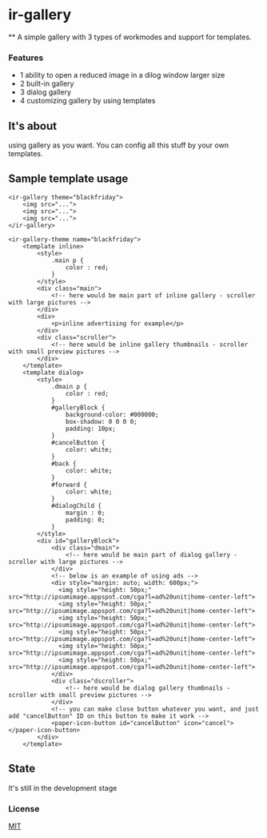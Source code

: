 # ir-gallery

** A simple gallery with 3 types of workmodes and support for templates.

### Features

- 1 ability to open a reduced image in a dilog window larger size
- 2 built-in gallery
- 3 dialog gallery
- 4 customizing gallery by using templates

## It's about

using gallery as you want. You can config all this stuff by your own templates.

## Sample template usage

	<ir-gallery theme="blackfriday">
		<img src="...">
		<img src="...">
		<img src="...">
	</ir-gallery>

	<ir-gallery-theme name="blackfriday"> 
		<template inline> 
		    <style>
		    	.main p {
		    	 	color : red; 
		    	}
		    </style> 
		    <div class="main">
		    	<!-- here would be main part of inline gallery - scroller with large pictures -->
		    </div> 
		    <div>
		    	<p>inline advertising for example</p>
		    </div> 
		    <div class="scroller">
		    	<!-- here would be inline gallery thumbnails - scroller with small preview pictures -->
		    </div> 
	    </template> 
	    <template dialog> 
		    <style>
		    	.dmain p {
	    			color : red; 
	    		} 
	    		#galleryBlock { 
	    			background-color: #000000;
	    			box-shadow: 0 0 0 0; 
	    			padding: 10px;
    			}
		    	#cancelButton {
	    	 		color: white; 
	    	 	} 
		    	#back { 
		    	 	color: white; 
	    	 	}
	    	 	#forward { 
	    	 	 	color: white; 
	    	 	}
		    	#dialogChild {
		    		margin : 0;
		    		padding: 0; 
		    	}
		    </style> 
		    <div id="galleryBlock"> 
			    <div class="dmain">
			    	<!-- here would be main part of dialog gallery - scroller with large pictures -->
			    </div>
			    <!-- below is an example of using ads --> 
			    <div style="margin: auto; width: 600px;">
			      <img style="height: 50px;" src="http://ipsumimage.appspot.com/cga?l=ad%20unit|home-center-left">
			      <img style="height: 50px;" src="http://ipsumimage.appspot.com/cga?l=ad%20unit|home-center-left">
			      <img style="height: 50px;" src="http://ipsumimage.appspot.com/cga?l=ad%20unit|home-center-left">
			      <img style="height: 50px;" src="http://ipsumimage.appspot.com/cga?l=ad%20unit|home-center-left">
			      <img style="height: 50px;" src="http://ipsumimage.appspot.com/cga?l=ad%20unit|home-center-left">
			      <img style="height: 50px;" src="http://ipsumimage.appspot.com/cga?l=ad%20unit|home-center-left">
			    </div> 
			    <div class="dscroller">
			    	<!-- here would be dialog gallery thumbnails - scroller with small preview pictures -->
			    </div>
		    	<!-- you can make close button whatever you want, and just add "cancelButton" ID on this button to make it work --> 
			    <paper-icon-button id="cancelButton" icon="cancel"></paper-icon-button> 
		    </div> 
	    </template>
  </ir-gallery-theme>

## State

It's still in the development stage

### License
[MIT](http://opensource.org/licenses/MIT) 